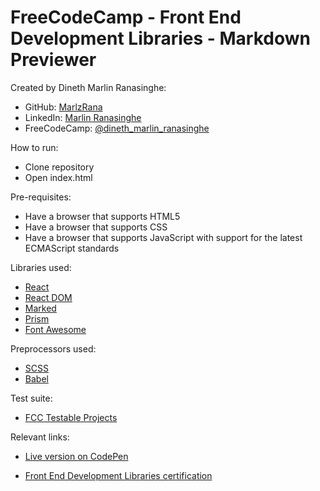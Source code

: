 # FreeCodeCamp - Front End Development Libraries - Markdown Previewer

Created by Dineth Marlin Ranasinghe:

- GitHub: <a href="https://github.com/MarlzRana" target="_blank">MarlzRana</a>
- LinkedIn: <a href="https://www.linkedin.com/in/dineth-marlin-ranasinghe/" target="_blank">Marlin Ranasinghe</a>
- FreeCodeCamp: <a href="https://www.freecodecamp.org/Dineth_Marlin_Ranasinghe" target="_blank">@dineth_marlin_ranasinghe</a>

How to run:

- Clone repository
- Open index.html

Pre-requisites:

- Have a browser that supports HTML5
- Have a browser that supports CSS
- Have a browser that supports JavaScript with support for the latest ECMAScript standards

Libraries used:

- <a href="https://cdnjs.com/libraries/react" target="_blank">React</a>
- <a href="https://cdnjs.com/libraries/react-dom" target="_blank">React DOM</a>
- <a href="https://cdnjs.com/libraries/marked" target="_blank">Marked</a>
- <a href="https://cdnjs.com/libraries/prism" target="_blank">Prism</a>
- <a href="https://cdnjs.com/libraries/font-awesome" target="_blank">Font Awesome</a>

Preprocessors used:

- <a href="https://sass-lang.com/" target="_blank">SCSS</a>
- <a href="https://babeljs.io/" target="_blank">Babel</a>

Test suite:

- <a href="https://github.com/freeCodeCamp/testable-projects-fcc" target="_blank">FCC Testable Projects</a>

Relevant links:

- <a href="https://codepen.io/marlzrana/full/yLpRgQb" target="_blank">Live version on CodePen</a>

- <a href="https://www.freecodecamp.org/certification/Dineth_Marlin_Ranasinghe/front-end-development-libraries" target="_blank">Front End Development Libraries certification</a>
